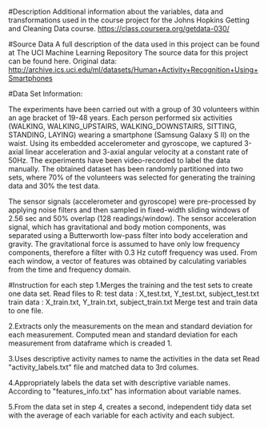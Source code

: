 
#Description
Additional information about the variables, data and transformations used in the course project for the Johns Hopkins Getting and Cleaning Data course.
https://class.coursera.org/getdata-030/


#Source Data
A full description of the data used in this project can be found at The UCI Machine Learning Repository
The source data for this project can be found here.
Original data: http://archive.ics.uci.edu/ml/datasets/Human+Activity+Recognition+Using+Smartphones

#Data Set Information:

The experiments have been carried out with a group of 30 volunteers within an age bracket of 19-48 years. Each person performed six activities (WALKING, WALKING_UPSTAIRS, WALKING_DOWNSTAIRS, SITTING, STANDING, LAYING) wearing a smartphone (Samsung Galaxy S II) on the waist. Using its embedded accelerometer and gyroscope, we captured 3-axial linear acceleration and 3-axial angular velocity at a constant rate of 50Hz. The experiments have been video-recorded to label the data manually. The obtained dataset has been randomly partitioned into two sets, where 70% of the volunteers was selected for generating the training data and 30% the test data.

The sensor signals (accelerometer and gyroscope) were pre-processed by applying noise filters and then sampled in fixed-width sliding windows of 2.56 sec and 50% overlap (128 readings/window). The sensor acceleration signal, which has gravitational and body motion components, was separated using a Butterworth low-pass filter into body acceleration and gravity. The gravitational force is assumed to have only low frequency components, therefore a filter with 0.3 Hz cutoff frequency was used. From each window, a vector of features was obtained by calculating variables from the time and frequency domain.

#Instruction for each step
1.Merges the training and the test sets to create one data set.
  Read files to R:
  test data : X_test.txt, Y_test.txt, subject_test.txt
  train data : X_train.txt, Y_train.txt, subject_train.txt
  Merge test and train data to one file.

2.Extracts only the measurements on the mean and standard deviation for each measurement.
  Computed mean and standard deviation for each measurement from dataframe which is creaded 1.

3.Uses descriptive activity names to name the activities in the data set
  Read "activity_labels.txt" file and matched data to 3rd columes.

4.Appropriately labels the data set with descriptive variable names.
  According to "features_info.txt" has information about variable names.

5.From the data set in step 4, creates a second, independent tidy data set with the average of each variable for each activity and each subject.
